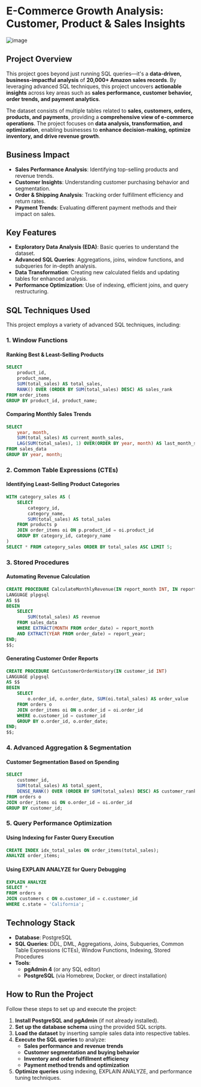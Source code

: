 # E-Commerce Growth Analysis: Customer, Product & Sales Insights

![image](https://github.com/user-attachments/assets/4ce28c02-cd64-4ea3-af2e-13c6d5bff5e5)

## Project Overview
This project goes beyond just running SQL queries—it's a **data-driven, business-impactful analysis** of **20,000+ Amazon sales records**. By leveraging advanced SQL techniques, this project uncovers **actionable insights** across key areas such as **sales performance, customer behavior, order trends, and payment analytics**.  

The dataset consists of multiple tables related to **sales, customers, orders, products, and payments**, providing a **comprehensive view of e-commerce operations**. The project focuses on **data analysis, transformation, and optimization**, enabling businesses to **enhance decision-making, optimize inventory, and drive revenue growth**.  

## Business Impact
- **Sales Performance Analysis**: Identifying top-selling products and revenue trends.
- **Customer Insights**: Understanding customer purchasing behavior and segmentation.
- **Order & Shipping Analysis**: Tracking order fulfillment efficiency and return rates.
- **Payment Trends**: Evaluating different payment methods and their impact on sales.

## Key Features
- **Exploratory Data Analysis (EDA)**: Basic queries to understand the dataset.
- **Advanced SQL Queries**: Aggregations, joins, window functions, and subqueries for in-depth analysis.
- **Data Transformation**: Creating new calculated fields and updating tables for enhanced analysis.
- **Performance Optimization**: Use of indexing, efficient joins, and query restructuring.

## SQL Techniques Used
This project employs a variety of advanced SQL techniques, including:

### 1. Window Functions
#### Ranking Best & Least-Selling Products
```sql
SELECT 
    product_id, 
    product_name, 
    SUM(total_sales) AS total_sales, 
    RANK() OVER (ORDER BY SUM(total_sales) DESC) AS sales_rank
FROM order_items
GROUP BY product_id, product_name;
```
#### Comparing Monthly Sales Trends
```sql
SELECT 
    year, month, 
    SUM(total_sales) AS current_month_sales,
    LAG(SUM(total_sales), 1) OVER(ORDER BY year, month) AS last_month_sales
FROM sales_data
GROUP BY year, month;
```

### 2. Common Table Expressions (CTEs)
#### Identifying Least-Selling Product Categories
```sql
WITH category_sales AS (
    SELECT 
        category_id, 
        category_name, 
        SUM(total_sales) AS total_sales
    FROM products p
    JOIN order_items oi ON p.product_id = oi.product_id
    GROUP BY category_id, category_name
)
SELECT * FROM category_sales ORDER BY total_sales ASC LIMIT 5;
```

### 3. Stored Procedures 
#### Automating Revenue Calculation
```sql
CREATE PROCEDURE CalculateMonthlyRevenue(IN report_month INT, IN report_year INT)
LANGUAGE plpgsql
AS $$
BEGIN
    SELECT 
        SUM(total_sales) AS revenue
    FROM sales_data
    WHERE EXTRACT(MONTH FROM order_date) = report_month
    AND EXTRACT(YEAR FROM order_date) = report_year;
END;
$$;
```
#### Generating Customer Order Reports
```sql
CREATE PROCEDURE GetCustomerOrderHistory(IN customer_id INT)
LANGUAGE plpgsql
AS $$
BEGIN
    SELECT 
        o.order_id, o.order_date, SUM(oi.total_sales) AS order_value
    FROM orders o
    JOIN order_items oi ON o.order_id = oi.order_id
    WHERE o.customer_id = customer_id
    GROUP BY o.order_id, o.order_date;
END;
$$;
```
### 4. Advanced Aggregation & Segmentation
#### Customer Segmentation Based on Spending
```sql
SELECT 
    customer_id, 
    SUM(total_sales) AS total_spent,
    DENSE_RANK() OVER (ORDER BY SUM(total_sales) DESC) AS customer_rank
FROM orders o
JOIN order_items oi ON o.order_id = oi.order_id
GROUP BY customer_id;
```
### 5. Query Performance Optimization
#### Using Indexing for Faster Query Execution
```sql
CREATE INDEX idx_total_sales ON order_items(total_sales);
ANALYZE order_items;
```
#### Using EXPLAIN ANALYZE for Query Debugging
```sql
EXPLAIN ANALYZE 
SELECT * 
FROM orders o 
JOIN customers c ON o.customer_id = c.customer_id 
WHERE c.state = 'California';
```

## **Technology Stack**   

- **Database**: PostgreSQL  
- **SQL Queries**: DDL, DML, Aggregations, Joins, Subqueries, Common Table Expressions (CTEs), Window Functions, Indexing, Stored Procedures  
- **Tools**:  
  - **pgAdmin 4** (or any SQL editor)  
  - **PostgreSQL** (via Homebrew, Docker, or direct installation)  

## **How to Run the Project**  
Follow these steps to set up and execute the project:  

1. **Install PostgreSQL and pgAdmin** (if not already installed).  
2. **Set up the database schema** using the provided SQL scripts.  
3. **Load the dataset** by inserting sample sales data into respective tables.  
4. **Execute the SQL queries** to analyze:  
   - **Sales performance and revenue trends**  
   - **Customer segmentation and buying behavior**  
   - **Inventory and order fulfillment efficiency**  
   - **Payment method trends and optimization**  
5. **Optimize queries** using indexing, EXPLAIN ANALYZE, and performance tuning techniques.  
